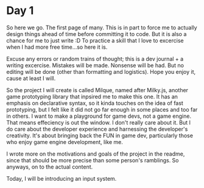# Day 1
So here we go. The first page of many. This is in part to force me to
actually design things ahead of time before committing it to code. But 
it is also a chance for me to just write :D To practice a skill that I
love to excercise when I had more free time...so here it is.

Excuse any errors or random trains of thought; this is a dev journal +
a writing excercise. Mistakes will be made. Nonsense will be had. But
no editing will be done (other than formatting and logistics). Hope you
enjoy it, cause at least I will.

So the project I will create is called Milque, named after Milky.js,
another game prototyping library that inpsired me to make this one. It
has an emphasis on declarative syntax, so it kinda touches on the idea
of fast prototyping, but I felt like it did not go far enough in some
places and too far in others. I want to make a playground for game devs,
not a game engine. That means effeciency is out the window. I don't really
care about it. But I do care about the developer experience and harnessing
the developer's creativity. It's about bringing back the FUN in game dev,
particularly those who enjoy game engine development, like me.

I wrote more on the motivations and goals of the project in the readme, since
that should be more precise than some person's ramblings. So anyways, on
to the actual content.

Today, I will be introducing an input system.

